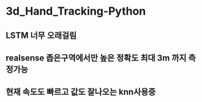 # 3d_Hand_Tracking-Python

## LSTM 너무 오래걸림  
## realsense 좁은구역에서만 높은 정확도 최대 3m 까지 측정가능  
## 현재 속도도 빠르고 값도 잘나오는 knn사용중  
